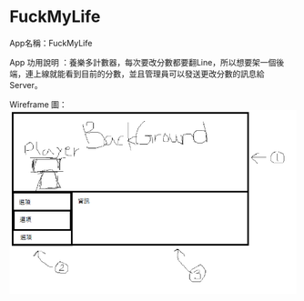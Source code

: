 # FuckMyLife

App名稱：FuckMyLife

App 功用說明 ：養樂多計數器，每次要改分數都要翻Line，所以想要架一個後端，連上線就能看到目前的分數，並且管理員可以發送更改分數的訊息給Server。

Wireframe 圖：
![image](https://github.com/BigPong/FuckMyLife/blob/master/WireFrame1.png)
